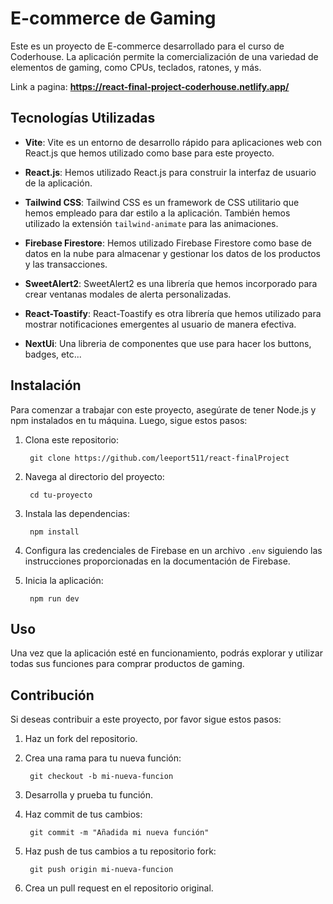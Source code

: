 
# E-commerce de Gaming

Este es un proyecto de E-commerce desarrollado para el curso de Coderhouse. La aplicación permite la comercialización de una variedad de elementos de gaming, como CPUs, teclados, ratones, y más.

Link a pagina: **https://react-final-project-coderhouse.netlify.app/**

## Tecnologías Utilizadas

- **Vite**: Vite es un entorno de desarrollo rápido para aplicaciones web con React.js que hemos utilizado como base para este proyecto.

- **React.js**: Hemos utilizado React.js para construir la interfaz de usuario de la aplicación.

- **Tailwind CSS**: Tailwind CSS es un framework de CSS utilitario que hemos empleado para dar estilo a la aplicación. También hemos utilizado la extensión `tailwind-animate` para las animaciones.

- **Firebase Firestore**: Hemos utilizado Firebase Firestore como base de datos en la nube para almacenar y gestionar los datos de los productos y las transacciones.

- **SweetAlert2**: SweetAlert2 es una librería que hemos incorporado para crear ventanas modales de alerta personalizadas.

- **React-Toastify**: React-Toastify es otra librería que hemos utilizado para mostrar notificaciones emergentes al usuario de manera efectiva.

- **NextUi**: Una libreria de componentes que use para hacer los buttons, badges, etc...

## Instalación

Para comenzar a trabajar con este proyecto, asegúrate de tener Node.js y npm instalados en tu máquina. Luego, sigue estos pasos:

1. Clona este repositorio:

        git clone https://github.com/leeport511/react-finalProject


2. Navega al directorio del proyecto:

        cd tu-proyecto

3. Instala las dependencias:

        npm install

4. Configura las credenciales de Firebase en un archivo `.env` siguiendo las instrucciones proporcionadas en la documentación de Firebase.

5. Inicia la aplicación:

        npm run dev

## Uso

Una vez que la aplicación esté en funcionamiento, podrás explorar y utilizar todas sus funciones para comprar productos de gaming.

## Contribución

Si deseas contribuir a este proyecto, por favor sigue estos pasos:

1. Haz un fork del repositorio.

2. Crea una rama para tu nueva función:

        git checkout -b mi-nueva-funcion

3. Desarrolla y prueba tu función.

4. Haz commit de tus cambios:

        git commit -m "Añadida mi nueva función"

5. Haz push de tus cambios a tu repositorio fork:

        git push origin mi-nueva-funcion

6. Crea un pull request en el repositorio original.

